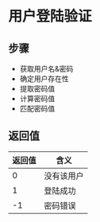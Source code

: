 # 用户登陆验证

## 步骤

* 获取用户名&密码
* 确定用户存在性
* 提取密码值
* 计算密码值
* 匹配密码值


## 返回值

| 返回值 | 含义    |
|-----|-------|
| 0   | 没有该用户 |
| 1   | 登陆成功  |
| -1  | 密码错误  |
